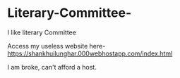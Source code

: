 # Literary-Committee-
I like literary Committee 

Access my useless website here- https://shankhuilunghar.000webhostapp.com/index.html

I am broke, can't afford a host.

